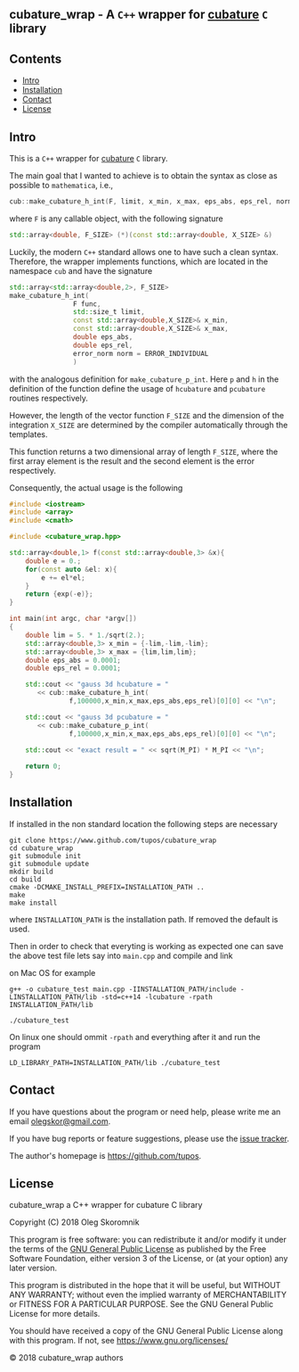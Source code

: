 ## cubature_wrap - A `C++` wrapper for [cubature][cubature] `C` library



Contents
--------
	
- [Intro](#intro)
- [Installation](#installation)
- [Contact](#contact)
- [License](#license)


Intro
-----

This is a `C++` wrapper for [cubature][cubature] `C` library. 

The main goal that I wanted to achieve is to obtain the syntax as
close as possible to `mathematica`, i.e.,
```c++
cub::make_cubature_h_int(F, limit, x_min, x_max, eps_abs, eps_rel, norm)
```
where `F` is any callable object, with the following signature
```c++
std::array<double, F_SIZE> (*)(const std::array<double, X_SIZE> &)
```

Luckily, the modern `C++` standard allows one to have such a clean
syntax. Therefore, the wrapper implements functions, which are
located in the namespace `cub` and have the signature
```c++
std::array<std::array<double,2>, F_SIZE>
make_cubature_h_int(
				F func,
				std::size_t limit,
				const std::array<double,X_SIZE>& x_min,
				const std::array<double,X_SIZE>& x_max,
				double eps_abs,
				double eps_rel,
				error_norm norm = ERROR_INDIVIDUAL
				)
```
with the analogous definition for `make_cubature_p_int`. Here `p`
and `h` in the definition of the function define the usage of
`hcubature` and `pcubature` routines respectively.

However, the length of the vector function `F_SIZE` and the dimension
of the integration `X_SIZE` are determined by the compiler
automatically through the templates.

This function returns a two dimensional array of length `F_SIZE`,
where the first array element is the result and the second element is
the error respectively.

Consequently, the actual usage is the following

```c++
#include <iostream>
#include <array>
#include <cmath>

#include <cubature_wrap.hpp>

std::array<double,1> f(const std::array<double,3> &x){
	double e = 0.;
	for(const auto &el: x){
		e += el*el;
	}
	return {exp(-e)};
}

int main(int argc, char *argv[])
{
	double lim = 5. * 1./sqrt(2.);
	std::array<double,3> x_min = {-lim,-lim,-lim};
	std::array<double,3> x_max = {lim,lim,lim};
	double eps_abs = 0.0001;
	double eps_rel = 0.0001;

	std::cout << "gauss 3d hcubature = "
	   << cub::make_cubature_h_int(
			   f,100000,x_min,x_max,eps_abs,eps_rel)[0][0] << "\n";

	std::cout << "gauss 3d pcubature = "
	   << cub::make_cubature_p_int(
			   f,100000,x_min,x_max,eps_abs,eps_rel)[0][0] << "\n";

	std::cout << "exact result = " << sqrt(M_PI) * M_PI << "\n";
	
	return 0;
}
```

Installation
------------
If installed in the non standard location the following steps are
necessary

```
git clone https://www.github.com/tupos/cubature_wrap
cd cubature_wrap
git submodule init
git submodule update
mkdir build
cd build
cmake -DCMAKE_INSTALL_PREFIX=INSTALLATION_PATH ..
make
make install
```

where `INSTALLATION_PATH` is the installation path. If removed the
default is used.

Then in order to check that everyting is working as expected one can
save the above test file lets say into `main.cpp` and compile and link

on Mac OS for example

```
g++ -o cubature_test main.cpp -IINSTALLATION_PATH/include -LINSTALLATION_PATH/lib -std=c++14 -lcubature -rpath INSTALLATION_PATH/lib

./cubature_test
```

On linux one should ommit `-rpath` and everything after it and run the
program 
```
LD_LIBRARY_PATH=INSTALLATION_PATH/lib ./cubature_test
```



Contact
-------

If you have questions about the program or need help, please write me
an email <olegskor@gmail.com>.

If you have bug reports or feature suggestions, please use the [issue
tracker][issueTracker].


The author's homepage is <https://github.com/tupos>.

License
-------

cubature_wrap a C++ wrapper for cubature C library

Copyright (C) 2018 Oleg Skoromnik

This program is free software: you can redistribute it and/or modify
it under the terms of the [GNU General Public License][gpl] as published
by the Free Software Foundation, either version 3 of the License, or
(at your option) any later version.

This program is distributed in the hope that it will be useful,
but WITHOUT ANY WARRANTY; without even the implied warranty of
MERCHANTABILITY or FITNESS FOR A PARTICULAR PURPOSE.  See the
GNU General Public License for more details.

You should have received a copy of the GNU General Public License
along with this program.  If not, see <https://www.gnu.org/licenses/>

© 2018 cubature_wrap authors

[gpl]: https://www.gnu.org/licenses/gpl.html
[cubature]: https://github.com/stevengj/cubature
[issueTracker]: https://github.com/tupos/cubature_wrap/issues
